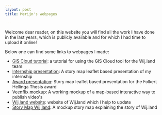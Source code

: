 ```yaml
---
layout: post
title: Merijn's webpages

---
```


Welcome dear reader, on this website you will find all the work I have done in the last years, which is publicly available and for which I had time to upload it online!

Below one can find some links to webpages I made:

* [GIS Cloud tutorial](https://wijland.github.io): a tutorial for using the GIS Cloud tool for the Wij.land team
* [Internship presentation](https://merijnslagter.github.io/Stage): A story map leaflet based presentation of my internship 
* [Award presentation](https://merijnslagter.github.io/Award): Story map leaflet based presentation for the Folkert Hellinga Thesis award
* [Veenflix mockup](https://merijnslagter.github.io/veenflix): A working mockup of a map-based interactive way to publish video's
* [Wij.land website](https://wij.land): website of Wij.land which I help to update
* [Story Map Wij.land](https://merijnslagter.github.io/WijlandStoryMap): A mockup story map explaining the story of Wij.land 



